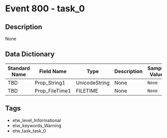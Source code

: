 # Event 800 - task_0

## Description
None

## Data Dictionary
|Standard Name|Field Name|Type|Description|Sample Value|
|---|---|---|---|---|
|TBD|Prop_String1|UnicodeString|None|`None`|
|TBD|Prop_FileTime1|FILETIME|None|`None`|

## Tags
* etw_level_Informational
* etw_keywords_Warning
* etw_task_task_0